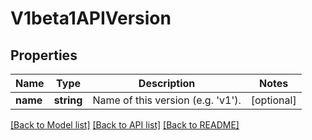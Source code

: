 # V1beta1APIVersion

## Properties
Name | Type | Description | Notes
------------ | ------------- | ------------- | -------------
**name** | **string** | Name of this version (e.g. &#39;v1&#39;). | [optional] 

[[Back to Model list]](../README.md#documentation-for-models) [[Back to API list]](../README.md#documentation-for-api-endpoints) [[Back to README]](../README.md)


